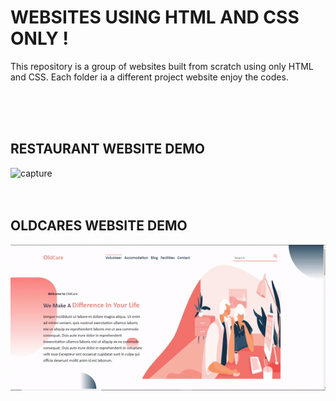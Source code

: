 # WEBSITES USING HTML AND CSS ONLY !

<p>This repository is a group of websites built from scratch using only HTML and  CSS. Each folder ia a different project website enjoy the codes.</p><br><br><br>



## RESTAURANT WEBSITE DEMO
![capture](https://github.com/memudualimatou/WEBSITES-HTML-CSS/blob/main/DEMOS/ezgif.com-gif-maker%20(5).gif)<br><br><br>


## OLDCARES WEBSITE DEMO

![capture](https://github.com/memudualimatou/WEBSITES-HTML-CSS/blob/main/DEMOS/ezgif.com-gif-maker%20(4).gif)

